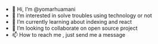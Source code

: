 - 👋 Hi, I’m @yomarhuamani
- 👀 I’m interested in solve troubles using technology or not
- 🌱 I’m currently learning about indexing and react
- 💞️ I’m looking to collaborate on open source project
- 📫 How to reach me , just send me a message

<!---
yomarhuamani/yomarhuamani is a ✨ special ✨ repository because its `README.md` (this file) appears on your GitHub profile.
You can click the Preview link to take a look at your changes.
--->
